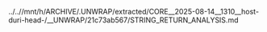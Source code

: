 ../..//mnt/h/ARCHIVE/.UNWRAP/extracted/CORE__2025-08-14__1310__host-duri-head-/__UNWRAP/21c73ab567/STRING_RETURN_ANALYSIS.md
